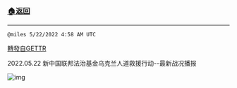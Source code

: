 ###  [:house:返回](README.md)
---


`@miles 5/22/2022 4:58 AM UTC`

[轉發自GETTR](https://gettr.com/post/p1at06w660e)

2022.05.22 新中国联邦法治基金乌克兰人道救援行动--最新战况播报

![img](https://media.gettr.com/group43/origin/2022/05/22/04/1af78135-f4b3-3347-a277-0dde78e64e59/6383d6c383a688bc0ce747d8282e44b3.jpeg)
